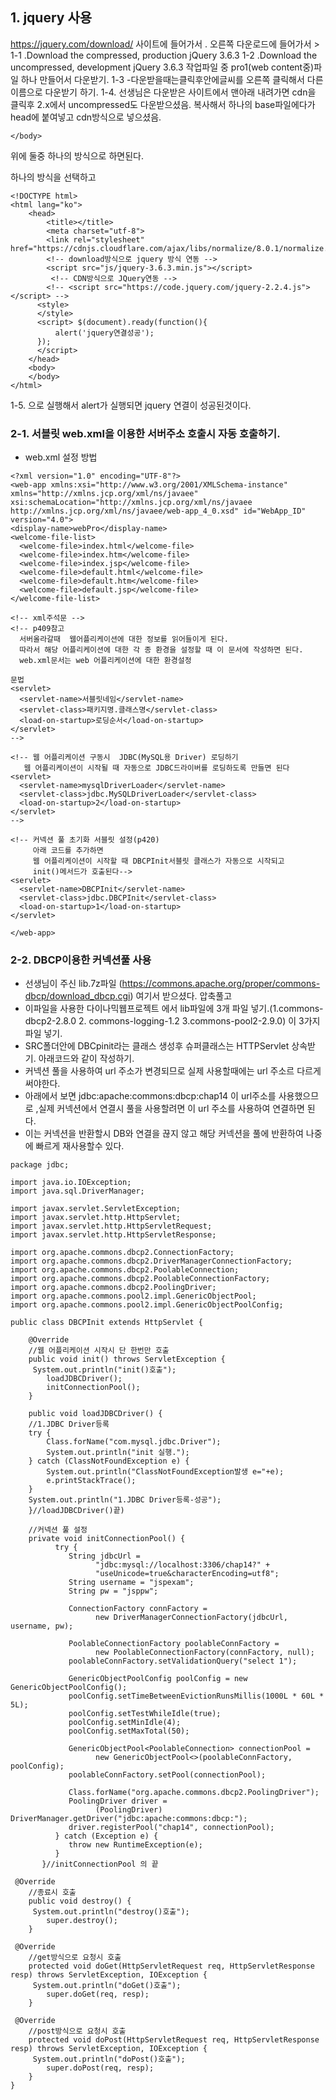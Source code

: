 ## 1. jquery 사용
https://jquery.com/download/ 사이트에 들어가서 . 오른쪽 다운로드에 들어가서 >
1-1 .Download the compressed, production jQuery 3.6.3
1-2 .Download the uncompressed, development jQuery 3.6.3 작업파일 중 pro1(web content중)파일 하나 만들어서 다운받기.
1-3 -다운받을때는클릭후안에글씨를 오른쪽 클릭해서 다른이름으로 다운받기 하기. 
1-4. 선생님은 다운받은 사이트에서 맨아래 내려가면 cdn을 클릭후 2.x에서  uncompressed도 다운받으셨음. 
    복사해서 하나의 base파일에다가 head에 붙여넣고 cdn방식으로 넣으셨음. 
<!DOCTYPE html>
<html lang="ko">
    <head>
        <title></title>
        <meta charset="utf-8">
        <link rel="stylesheet" href="https://cdnjs.cloudflare.com/ajax/libs/normalize/8.0.1/normalize.min.css">  
        <!-- download방식으로 jquery 방식 연동 -->
        <link href="http://js/jquery-3.6.3.js">
         <!-- CDN방식으로 JQuery연동 -->
        <script src="https://code.jquery.com/jquery-2.2.4.js"></script>
      <style>
      </style>
    </head>
    <body>

    </body>
</html>
위에 둘중 하나의 방식으로 하면된다.

하나의 방식을 선택하고 
```
<!DOCTYPE html>
<html lang="ko">
    <head>
        <title></title>
        <meta charset="utf-8">
        <link rel="stylesheet" href="https://cdnjs.cloudflare.com/ajax/libs/normalize/8.0.1/normalize.min.css">  
        <!-- download방식으로 jquery 방식 연동 -->
        <script src="js/jquery-3.6.3.min.js"></script>
         <!-- CDN방식으로 JQuery연동 -->
        <!-- <script src="https://code.jquery.com/jquery-2.2.4.js"></script> -->
      <style>
      </style>
      <script> $(document).ready(function(){
    	  alert('jquery연결성공');
      });
      </script>
    </head>
    <body>
    </body>
</html>
```
1-5. 으로 실행해서 alert가 실행되면 jquery 연결이 성공된것이다.

### 2-1. 서블릿 web.xml을 이용한 서버주소 호출시 자동 호출하기.
  - web.xml 설정 방법
  ```
  <?xml version="1.0" encoding="UTF-8"?>
<web-app xmlns:xsi="http://www.w3.org/2001/XMLSchema-instance" xmlns="http://xmlns.jcp.org/xml/ns/javaee" xsi:schemaLocation="http://xmlns.jcp.org/xml/ns/javaee http://xmlns.jcp.org/xml/ns/javaee/web-app_4_0.xsd" id="WebApp_ID" version="4.0">
  <display-name>webPro</display-name>
  <welcome-file-list>
    <welcome-file>index.html</welcome-file>
    <welcome-file>index.htm</welcome-file>
    <welcome-file>index.jsp</welcome-file>
    <welcome-file>default.html</welcome-file>
    <welcome-file>default.htm</welcome-file>
    <welcome-file>default.jsp</welcome-file>
  </welcome-file-list>
  
  <!-- xml주석문 -->
  <!-- p409참고 
    서버올라갈때  웹어플리케이션에 대한 정보를 읽어들이게 된다.
    따라서 해당 어플리케이션에 대한 각 종 환경을 설정할 때 이 문서에 작성하면 된다.
    web.xml문서는 web 어플리케이션에 대한 환경설정
    
  문법
  <servlet>
    <servlet-name>서블릿네임</servlet-name>
    <servlet-class>패키지명.클래스명</servlet-class>
    <load-on-startup>로딩순서</load-on-startup>
  </servlet>
  -->
  
  <!-- 웹 어플리케이션 구동시  JDBC(MySQL용 Driver) 로딩하기
     웹 어플리케이션이 시작될 때 자동으로 JDBC드라이버를 로딩하도록 만들면 된다 
  <servlet>
    <servlet-name>mysqlDriverLoader</servlet-name>
    <servlet-class>jdbc.MySQLDriverLoader</servlet-class>
    <load-on-startup>2</load-on-startup>
  </servlet>
  -->
  
  <!-- 커넥션 풀 초기화 서블릿 설정(p420)
       아래 코드를 추가하면 
       웹 어플리케이션이 시작할 때 DBCPInit서블릿 클래스가 자동으로 시작되고
       init()메서드가 호출된다-->
  <servlet>
    <servlet-name>DBCPInit</servlet-name>
    <servlet-class>jdbc.DBCPInit</servlet-class>
    <load-on-startup>1</load-on-startup>
  </servlet>
  
</web-app>
```

### 2-2. DBCP이용한 커넥션풀 사용
- 선생님이 주신 lib.7z파일 (https://commons.apache.org/proper/commons-dbcp/download_dbcp.cgi) 여기서 받으셨다.  압축풀고 
- 이파일을 사용한 다이나믹웹프로젝트 에서 lib파일에 3개 파일 넣기.(1.commons-dbcp2-2.8.0       2. commons-logging-1.2      3.commons-pool2-2.9.0) 이 3가지 파일 넣기.
- SRC폴더안에 DBCpinit라는 클래스 생성후 슈퍼클래스는 HTTPServlet 상속받기. 아래코드와 같이 작성하기.
- 커넥션 풀을 사용하여 url 주소가 변경되므로 실제 사용할때에는 url 주소르 다르게 써야한다. 
- 아래에서 보면 jdbc:apache:commons:dbcp:chap14 이 url주소를 사용했으므로 ,실제 커넥션에서 연결시 풀을 사용할려면 이 url 주소를 사용하여 연결하면 된다.
- 이는 커넥션을 반환할시 DB와 연결을 끊지 않고 해당 커넥션을 풀에 반환하여 나중에 빠르게 재사용할수 있다.

```
package jdbc;

import java.io.IOException;
import java.sql.DriverManager;

import javax.servlet.ServletException;
import javax.servlet.http.HttpServlet;
import javax.servlet.http.HttpServletRequest;
import javax.servlet.http.HttpServletResponse;

import org.apache.commons.dbcp2.ConnectionFactory;
import org.apache.commons.dbcp2.DriverManagerConnectionFactory;
import org.apache.commons.dbcp2.PoolableConnection;
import org.apache.commons.dbcp2.PoolableConnectionFactory;
import org.apache.commons.dbcp2.PoolingDriver;
import org.apache.commons.pool2.impl.GenericObjectPool;
import org.apache.commons.pool2.impl.GenericObjectPoolConfig;

public class DBCPInit extends HttpServlet {
 
	@Override
	//웹 어플리케이션 시작시 단 한번만 호출
	public void init() throws ServletException {
	 System.out.println("init()호출");
	 	loadJDBCDriver();
	 	initConnectionPool();
	}
	
	public void loadJDBCDriver() { 
	//1.JDBC Driver등록
	try {
		Class.forName("com.mysql.jdbc.Driver");
		System.out.println("init 실행.");
	} catch (ClassNotFoundException e) {
		System.out.println("ClassNotFoundException발생 e="+e);
		e.printStackTrace();
	}
	System.out.println("1.JDBC Driver등록-성공");
	}//loadJDBCDriver()끝)
	
	//커넥션 풀 설정
	private void initConnectionPool() {
	      try {
	         String jdbcUrl = 
	               "jdbc:mysql://localhost:3306/chap14?" + 
	               "useUnicode=true&characterEncoding=utf8";
	         String username = "jspexam";
	         String pw = "jsppw";

	         ConnectionFactory connFactory = 
	               new DriverManagerConnectionFactory(jdbcUrl, username, pw);

	         PoolableConnectionFactory poolableConnFactory = 
	               new PoolableConnectionFactory(connFactory, null);
	         poolableConnFactory.setValidationQuery("select 1");

	         GenericObjectPoolConfig poolConfig = new GenericObjectPoolConfig();
	         poolConfig.setTimeBetweenEvictionRunsMillis(1000L * 60L * 5L);
	         poolConfig.setTestWhileIdle(true);
	         poolConfig.setMinIdle(4);
	         poolConfig.setMaxTotal(50);

	         GenericObjectPool<PoolableConnection> connectionPool = 
	               new GenericObjectPool<>(poolableConnFactory, poolConfig);
	         poolableConnFactory.setPool(connectionPool);
	         
	         Class.forName("org.apache.commons.dbcp2.PoolingDriver");
	         PoolingDriver driver = 
	               (PoolingDriver) DriverManager.getDriver("jdbc:apache:commons:dbcp:");
	         driver.registerPool("chap14", connectionPool);
	      } catch (Exception e) {
	         throw new RuntimeException(e);
	      }
	   }//initConnectionPool 의 끝
	
 @Override
 	//종료시 호출
	public void destroy() {
	 System.out.println("destroy()호출");
		super.destroy();
	}
 
 @Override
 	//get방식으로 요청시 호출
	protected void doGet(HttpServletRequest req, HttpServletResponse resp) throws ServletException, IOException {
	 System.out.println("doGet()호출");
		super.doGet(req, resp);
	}
 
 @Override
 	//post방식으로 요청시 호출
	protected void doPost(HttpServletRequest req, HttpServletResponse resp) throws ServletException, IOException {
	 System.out.println("doPost()호출");
		super.doPost(req, resp);
	}
}
```
